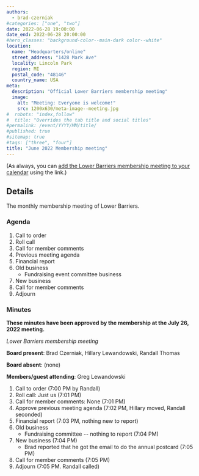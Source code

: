 ```yaml
---
authors:
  - brad-czerniak
#categories: ["one", "two"]
date: 2022-06-28 19:00:00
date_end: 2022-06-28 20:00:00
#hero_classes: "background-color--main-dark color--white"
location:
  name: "Headquarters/online"
  street_address: "1428 Mark Ave"
  locality: Lincoln Park
  region: MI
  postal_code: "48146"
  country_name: USA
meta:
  description: "Official Lower Barriers membership meeting"
  image:
    alt: "Meeting: Everyone is welcome!"
    src: 1200x630/meta-image--meeting.jpg
#  robots: "index,follow"
#  title: "Overrides the tab title and social titles"
#permalink: /event/YYYY/MM/title/
#published: true
#sitemap: true
#tags: ["three", "four"]
title: "June 2022 Membership meeting"
---
```


(As always, you can [add the Lower Barriers membership meeting to your calendar](http://bit.ly/lowerbarriers) using the link.)

## Details

The monthly membership meeting of Lower Barriers.

### Agenda

  1. Call to order
  2. Roll call
  3. Call for member comments
  4. Previous meeting agenda
  5. Financial report
  6. Old business
      * Fundraising event committee business
  8. New business
  9. Call for member comments
  10. Adjourn

### Minutes

**These minutes have been approved by the membership at the July 26, 2022 meeting.**

_Lower Barriers membership meeting_

**Board present**: Brad Czerniak, Hillary Lewandowski, Randall Thomas

**Board absent**: (none)

**Members/guest attending**: Greg Lewandowski

  1. Call to order (7:00 PM by Randall)
  2. Roll call: Just us (7:01 PM)
  3. Call for member comments: None (7:01 PM)
  4. Approve previous meeting agenda (7:02 PM, Hillary moved, Randall seconded)
  5. Financial report (7:03 PM, nothing new to report)
  6. Old business
      * Fundraising committee -- nothing to report (7:04 PM)
  8. New business (7:04 PM)
      * Brad reported that he got the email to do the annual postcard (7:05 PM)
  10. Call for member comments (7:05 PM)
  11. Adjourn (7:05 PM. Randall called)
